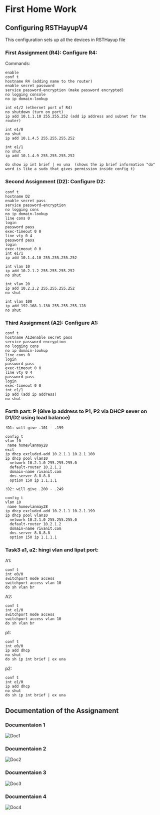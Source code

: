 # First Home Work

## Configuring RSTHayupV4

This configuration sets up all the devices in RSTHayup file

### First Assignment (R4): Configure R4:

Commands:
~~~
enable 
conf t
hostname R4 (adding name to the router)
enable secret password
service password-encryption (make password encrypted)
no logging console
no ip domain-lookup

int e1/2 (ethernet port of R4)
no shutdown (turn on port)
ip add 10.1.1.10 255.255.252 (add ip address and subnet for the router)

int e1/0 
no shut 
ip add 10.1.4.5 255.255.255.252

int e1/1
no shut 
ip add 10.1.4.9 255.255.255.252

do show ip int brief | ex una  (shows the ip brief information "do" word is like a sudo that gives permission inside config t)
~~~

### Second Assignment (D2): Configure D2:

~~~
conf t
hostname D2 
enable secret pass
service password-encryption
no logging cons
no ip domain-lookup
line cons 0 
login
password pass
exec-timeout 0 0
line vty 0 4
password pass
login
exec-timeout 0 0
int e1/1
ip add 10.1.4.10 255.255.255.252

int vlan 10 
ip add 10.2.1.2 255.255.255.252
no shut

int vlan 20 
ip add 10.2.2.2 255.255.255.252
no shut

int vlan 100
ip add 192.168.1.130 255.255.255.128
no shut 
~~~

### Third Assignment (A2): Configure A1:
~~~
conf t
hostname A12enable secret pass
service password-encryption
no logging cons
no ip domain-lookup
line cons 0 
login
password pass
exec-timeout 0 0
line vty 0 4
password pass
login
exec-timeout 0 0
int e1/1
ip add (add ip address)
no shut 
~~~
### Forth part: P (Give ip address to P1, P2 via DHCP sever on D1/D2 using load balance)

~~~
!D1: will give .101 - .199

config t
vlan 10 
 name homevlanmay28
exit
ip dhcp excluded-add 10.2.1.1 10.2.1.100
ip dhcp pool vlan10
  network 10.2.1.0 255.255.255.0
  default-router 10.2.1.1
  domain-name rivanit.com
  dns-server 8.8.8.8
  option 150 ip 1.1.1.1
~~~
~~~
!D2: will give .200 - .249

config t
vlan 10
 name homevlanmay28
ip dhcp excluded-add 10.2.1.1 10.2.1.199
ip dhcp pool vlan10
  network 10.2.1.0 255.255.255.0
  default-router 10.2.1.2
  domain-name rivanit.com
  dns-server 8.8.8.8
  option 150 ip 1.1.1.1
~~~
### Task3 a1, a2: hingi vlan and lipat port: 
A1: 
~~~
conf t
int e0/0 
switchport mode access 
switchport access vlan 10
do sh vlan br
~~~
A2:
~~~
conf t
int e1/0 
switchport mode access
switchport access vlan 10
do sh vlan br
~~~

p1: 
~~~
conf t
int e0/0
ip add dhcp 
no shut
do sh ip int brief | ex una
~~~
p2: 
~~~
conf t
int e1/0
ip add dhcp 
no shut
do sh ip int brief | ex una 
~~~
## Documentation of the Assignament

### Documentaion 1
![Doc1](images/doc1.png)

### Documentaion 2
![Doc2](images/doc2.png)

### Documentaion 3
![Doc3](images/doc3.png)

### Documentaion 4
![Doc4](images/doc4.png)




